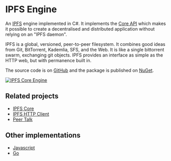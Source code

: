 # IPFS Engine

An [IPFS](https://ipfs.io) engine implemented in C#.  It implements the 
[Core API](core-api.md) which
makes it possible to create a decentralised and distributed application without relying on an 
"IPFS daemon".

IPFS is a global, versioned, peer-to-peer filesystem. It combines good ideas from Git, BitTorrent, Kademlia, SFS, and the Web. It is like a single bittorrent swarm, exchanging git objects. IPFS provides an interface as simple as the HTTP web, but with permanence built in. 

The source code is on [GitHub](https://github.com/richardschneider/net-ipfs-engine) and the 
package is published on [NuGet](https://www.nuget.org/packages/Ipfs.Engine).

[![IPFS Core Engine](https://github.com/ipfs/interface-ipfs-core/raw/master/img/badge.png)](https://github.com/ipfs/interface-ipfs-core)

## Related projects

- [IPFS Core](https://github.com/richardschneider/net-ipfs-core)
- [IPFS HTTP Client](https://github.com/richardschneider/net-ipfs-http-client)
- [Peer Talk](https://github.com/richardschneider/peer-talk)
 
## Other implementations

- [Javascript](https://github.com/ipfs/js-ipfs)
- [Go](https://github.com/ipfs/go-ipfs)
